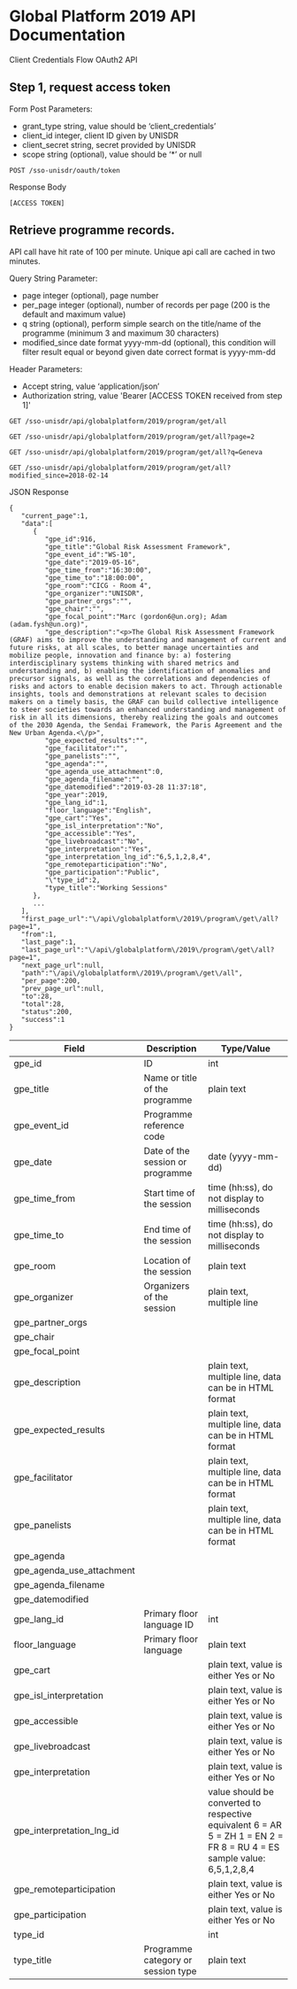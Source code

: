 # Global Platform 2019 API Documentation

Client Credentials Flow OAuth2 API

## Step 1, request access token

Form Post Parameters:

* grant_type string, value should be ‘client_credentials’
* client_id  integer,  client ID given by UNISDR
* client_secret  string, secret provided by UNISDR
* scope string (optional), value should be ‘*’ or null 

```shell
POST /sso-unisdr/oauth/token
```

Response Body

```shell
[ACCESS TOKEN]
```


## Retrieve programme records.

API call have hit rate of 100 per minute. Unique api call are cached in two minutes.

Query String Parameter:

* page integer (optional), page number
* per_page integer (optional), number of records per page (200 is the default and maximum value)
* q string (optional), perform simple search on the title/name of the programme (minimum 3 and maximum 30 characters)
* modified_since date format yyyy-mm-dd (optional), this condition will filter result equal or beyond given date correct format is yyyy-mm-dd

Header Parameters:

* Accept string, value ‘application/json’
* Authorization  string, value 'Bearer [ACCESS TOKEN received from step 1]'

```shell
GET /sso-unisdr/api/globalplatform/2019/program/get/all

GET /sso-unisdr/api/globalplatform/2019/program/get/all?page=2

GET /sso-unisdr/api/globalplatform/2019/program/get/all?q=Geneva

GET /sso-unisdr/api/globalplatform/2019/program/get/all?modified_since=2018-02-14
```

JSON Response

```shell
{  
   "current_page":1,
   "data":[  
      {  
         "gpe_id":916,
         "gpe_title":"Global Risk Assessment Framework",
         "gpe_event_id":"WS-10",
         "gpe_date":"2019-05-16",
         "gpe_time_from":"16:30:00",
         "gpe_time_to":"18:00:00",
         "gpe_room":"CICG - Room 4",
         "gpe_organizer":"UNISDR",
         "gpe_partner_orgs":"",
         "gpe_chair":"",
         "gpe_focal_point":"Marc (gordon6@un.org); Adam (adam.fysh@un.org)",
         "gpe_description":"<p>The Global Risk Assessment Framework (GRAF) aims to improve the understanding and management of current and future risks, at all scales, to better manage uncertainties and mobilize people, innovation and finance by: a) fostering interdisciplinary systems thinking with shared metrics and understanding and, b) enabling the identification of anomalies and precursor signals, as well as the correlations and dependencies of risks and actors to enable decision makers to act. Through actionable insights, tools and demonstrations at relevant scales to decision makers on a timely basis, the GRAF can build collective intelligence to steer societies towards an enhanced understanding and management of risk in all its dimensions, thereby realizing the goals and outcomes of the 2030 Agenda, the Sendai Framework, the Paris Agreement and the New Urban Agenda.<\/p>",
         "gpe_expected_results":"",
         "gpe_facilitator":"",
         "gpe_panelists":"",
         "gpe_agenda":"",
         "gpe_agenda_use_attachment":0,
         "gpe_agenda_filename":"",
         "gpe_datemodified":"2019-03-28 11:37:18",
         "gpe_year":2019,
         "gpe_lang_id":1,
         "floor_language":"English",
         "gpe_cart":"Yes",
         "gpe_isl_interpretation":"No",
         "gpe_accessible":"Yes",
         "gpe_livebroadcast":"No",
         "gpe_interpretation":"Yes",
         "gpe_interpretation_lng_id":"6,5,1,2,8,4",
         "gpe_remoteparticipation":"No",
         "gpe_participation":"Public",
         "\"type_id":2,
         "type_title":"Working Sessions"
      },
	  ...
   ],
   "first_page_url":"\/api\/globalplatform\/2019\/program\/get\/all?page=1",
   "from":1,
   "last_page":1,
   "last_page_url":"\/api\/globalplatform\/2019\/program\/get\/all?page=1",
   "next_page_url":null,
   "path":"\/api\/globalplatform\/2019\/program\/get\/all",
   "per_page":200,
   "prev_page_url":null,
   "to":28,
   "total":28,
   "status":200,
   "success":1
}
```

| Field                     	| Description                        	| Type/Value                                                                                                                	|
|---------------------------	|------------------------------------	|---------------------------------------------------------------------------------------------------------------------------	|
| gpe_id                    	| ID                                 	| int                                                                                                                       	|
| gpe_title                 	| Name or title of the programme     	| plain text                                                                                                                	|
| gpe_event_id              	| Programme reference code           	|                                                                                                                           	|
| gpe_date                  	| Date of the session or programme   	| date (yyyy-mm-dd)                                                                                                         	|
| gpe_time_from             	| Start time of the session          	| time (hh:ss), do not display to milliseconds                                                                              	|
| gpe_time_to               	| End time of the session            	| time (hh:ss), do not display to milliseconds                                                                              	|
| gpe_room                  	| Location of the session            	| plain text                                                                                                                	|
| gpe_organizer             	| Organizers of the session          	| plain text, multiple line                                                                                                 	|
| gpe_partner_orgs          	|                                    	|                                                                                                                           	|
| gpe_chair                 	|                                    	|                                                                                                                           	|
| gpe_focal_point           	|                                    	|                                                                                                                           	|
| gpe_description           	|                                    	| plain text, multiple line, data can be in HTML format                                                                     	|
| gpe_expected_results      	|                                    	| plain text, multiple line, data can be in HTML format                                                                     	|
| gpe_facilitator           	|                                    	| plain text, multiple line, data can be in HTML format                                                                     	|
| gpe_panelists             	|                                    	| plain text, multiple line, data can be in HTML format                                                                     	|
| gpe_agenda                	|                                    	|                                                                                                                           	|
| gpe_agenda_use_attachment 	|                                    	|                                                                                                                           	|
| gpe_agenda_filename       	|                                    	|                                                                                                                           	|
| gpe_datemodified          	|                                    	|                                                                                                                           	|
| gpe_lang_id               	| Primary floor language ID          	| int                                                                                                                       	|
| floor_language            	| Primary floor language             	| plain text                                                                                                                	|
| gpe_cart                  	|                                    	| plain text, value is either Yes or No                                                                                     	|
| gpe_isl_interpretation    	|                                    	| plain text, value is either Yes or No                                                                                     	|
| gpe_accessible            	|                                    	| plain text, value is either Yes or No                                                                                     	|
| gpe_livebroadcast         	|                                    	| plain text, value is either Yes or No                                                                                     	|
| gpe_interpretation        	|                                    	| plain text, value is either Yes or No                                                                                     	|
| gpe_interpretation_lng_id 	|                                    	| value should be converted to respective equivalent  6 = AR 5 = ZH 1 = EN 2 = FR 8 = RU 4 = ES   sample value: 6,5,1,2,8,4 	|
| gpe_remoteparticipation   	|                                    	| plain text, value is either Yes or No                                                                                     	|
| gpe_participation         	|                                    	| plain text, value is either Yes or No                                                                                     	|
| type_id                   	|                                    	| int                                                                                                                       	|
| type_title                	| Programme category or session type 	| plain text                                                                                                                	|

